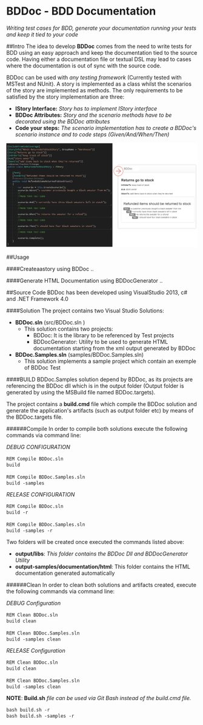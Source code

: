 # BDDoc - BDD Documentation  
*Writing test cases for BDD, generate your documentation running your tests and keep it tied to your code*

##Intro
The idea to develop **BDDoc** comes from the need to write tests for BDD using an easy approach and keep the documentation tied to the source code. 
Having either a documentation file or textual DSL may lead to cases where the documentation is out of sync with the source code.

BDDoc can be used with *any testing framework* (Currently tested with MSTest and NUnit).
A story is implemented as a class whilst the scenarios of the story are implemented as methods.
The only requirements to be satisfied by the story implementation are three:
* **IStory Interface:** *Story has to implement IStory interface*
* **BDDoc Attributes:** *Story and the scenario methods have to be decorated using the BDDoc attributes*
* **Code your steps:** *The scenario implementation has to create a BDDoc's scenario instance and to code steps (Given/And/When/Then)*

![ScreenShot](https://github.com/ngallo/BDDoc/blob/master/docs/images/BDDocImg1.png)

##Usage

####Createaastory using BDDoc
..


####Generate HTML Documentation using BDDocGenerator
..

##Source Code
BDDoc has been developed using VisualStudio 2013, c# and .NET Framework 4.0

####Solution
The project contains two Visual Studio Solutions:
- **BDDoc.sln** (src/BDDoc.sln )
    - This solution contains two projects:
        - BDDoc: It is the library to be referenced by Test projects
        - BDDocGenerator: Utility to be used to generate HTML documentation starting from the xml output generated by BDDoc
- **BDDoc.Samples.sln** (samples/BDDoc.Samples.sln)
    - This solution implements a sample project which contain an exemple of BDDoc Test

####BUILD
BDDoc.Samples solution depend by BDDoc, as its projects are referencing the
BDDoc dll which is in the output folder (Output folder is generated by using the MSBuild file named BDDoc.targets).

The project contains a **build.cmd** file which compile the BDDoc solution and generate the application's artifacts (such as output folder etc) by means of the BDDoc.targets file.

######Compile
In order to compile both solutions execute the following commands via command line:

*DEBUG CONFIGURATION*
```
REM Compile BDDoc.sln
build

REM Compile BDDoc.Samples.sln
build -samples
```

*RELEASE CONFIGURATION*
```
REM Compile BDDoc.sln
build -r

REM Compile BDDoc.Samples.sln
build -samples -r
```

Two folders will be created once executed the commands listed above:
- **output/libs**: *This folder contains the BDDoc Dll and BDDocGenerator Utility*
- **output-samples/documentation/html**: This folder contains the HTML documentation generated automatically

######Clean
In order to clean both solutions and artifacts created, execute the following commands via command line:

*DEBUG Configuration*
```
REM Clean BDDoc.sln
build clean

REM Clean BDDoc.Samples.sln
build -samples clean
```

*RELEASE Configuration*
```
REM Clean BDDoc.sln
build clean

REM Clean BDDoc.Samples.sln
build -samples clean
```

**NOTE**: **Build.sh** *file can be used via Git Bash instead of the build.cmd file.*
```
bash build.sh -r
bash build.sh -samples -r
```
